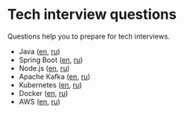 # Tech interview questions

Questions help you to prepare for tech interviews.

* Java ([en](en/java.md), [ru](ru/java.md))
* Spring Boot ([en](en/spring-boot.md), [ru](ru/spring-boot.md))
* Node.js ([en](en/node-js.md), [ru](ru/node-js.md))
* Apache Kafka ([en](en/apache-kafka.md), [ru](ru/apache-kafka.md))
* Kubernetes ([en](en/kubernetes.md), [ru](ru/kubernetes.md))
* Docker ([en](en/docker.md), [ru](ru/docker.md))
* AWS ([en](en/aws.md), [ru](ru/aws.md))
